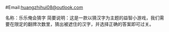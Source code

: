 #Email:huangzhihui08@outlook.com

名称：乐乐俺会猜字 简要说明：这是一款以猜汉字为主题的益智小游戏，我们需要在限定的翻牌次数里，猜出被遮住的汉字，并选择正确的答案即可过关。

